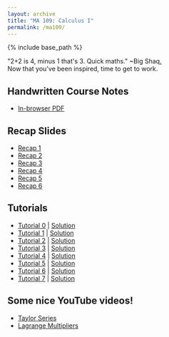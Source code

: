 ```yaml
---
layout: archive
title: "MA 109: Calculus I"
permalink: /ma109/
---
```

{% include base_path %}

"2+2 is 4, minus 1 that's 3. Quick maths." ~Big Shaq[.](https://open.spotify.com/track/6X5OFBbrsHRsyO1zP7udgr?si=8f8c66574dab4bd6)<br>
Now that you've been inspired, time to get to work.

## Handwritten Course Notes

- [In-browser PDF](/files/resources/ma109/ma109_agni.pdf)


## Recap Slides

- [Recap 1](/files/resources/ma109/ma109recap1.pdf)
- [Recap 2](/files/resources/ma109/ma109recap2.pdf)
- [Recap 3](/files/resources/ma109/ma109recap3.pdf)
- [Recap 4](/files/resources/ma109/ma109recap4.pdf)
- [Recap 5](/files/resources/ma109/ma109recap5.pdf)
- [Recap 6](/files/resources/ma109/ma109recap6.pdf)

## Tutorials 

- [Tutorial 0](/files/resources/ma109/ma109_tutorial0.pdf) \| [Solution](/files/resources/ma109/ma109_tut0soln.pdf)
- [Tutorial 1](/files/resources/ma109/ma109_tutorial1.pdf) \| [Solution](/files/resources/ma109/ma109_tut1soln.pdf)
- [Tutorial 2](/files/resources/ma109/ma109_tutorial2.pdf) \| [Solution](/files/resources/ma109/ma109_tut2soln.pdf)
- [Tutorial 3](/files/resources/ma109/ma109_tutorial3.pdf) \| [Solution](/files/resources/ma109/ma109_tut3soln.pdf)
- [Tutorial 4](/files/resources/ma109/ma109_tutorial4.pdf) \| [Solution](/files/resources/ma109/ma109_tut4soln.pdf)
- [Tutorial 5](/files/resources/ma109/ma109_tutorial5.pdf) \| [Solution](/files/resources/ma109/ma109_tut5soln.pdf)
- [Tutorial 6](/files/resources/ma109/ma109_tutorial6.pdf) \| [Solution](/files/resources/ma109/ma109_tut6soln.pdf)
- [Tutorial 7](/files/resources/ma109/ma109_tutorial7.pdf) \| [Solution](/files/resources/ma109/ma109_tut7soln.pdf)

## Some nice YouTube videos!

- [Taylor Series](https://youtu.be/3d6DsjIBzJ4)
- [Lagrange Multipliers](https://youtu.be/5A39Ht9Wcu0)

